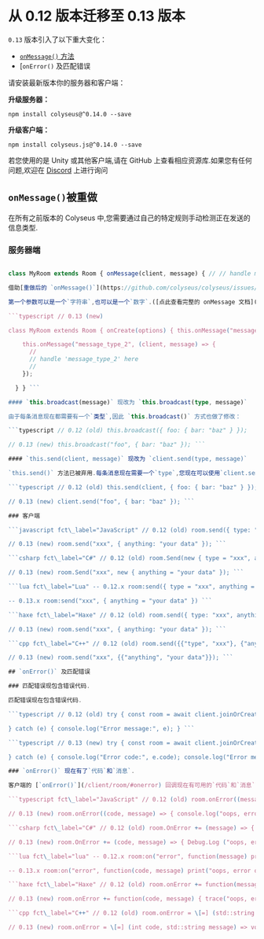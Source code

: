 # 从 0.12 版本迁移至 0.13 版本

`0.13` 版本引入了以下重大变化：

- [`onMessage()` 方法](#onmessage-has-been-reworked)
- [`onError()` 及匹配错误

请安装最新版本你的服务器和客户端：

**升级服务器：**

```npm install colyseus@^0.14.0 --save ```

**升级客户端：**

``` npm install colyseus.js@^0.14.0 --save ```

若您使用的是 Unity 或其他客户端,请在 GitHub 上查看相应资源库.如果您有任何问题,欢迎在 [Discord](https://discord.gg/RY8rRS7) 上进行询问

## `onMessage()`被重做

在所有之前版本的 Colyseus 中,您需要通过自己的特定规则手动检测正在发送的信息类型.

### 服务器端

```typescript // 0.12 (old)

class MyRoom extends Room { onMessage(client, message) { // // handle message // } } ```

借助[重做后的 `onMessage()`](https://github.com/colyseus/colyseus/issues/315),您可以通过客户端发送的消息类型来触发特定的回调.

第一个参数可以是一个`字符串`,也可以是一个`数字`.([点此查看完整的 onMessage 文档](/server/room/#onmessage-type-callback))

```typescript // 0.13 (new)

class MyRoom extends Room { onCreate(options) { this.onMessage("message\_type\_1", (client, message) => { // // 此处处理 'message\_type\_1'// });

    this.onMessage("message_type_2", (client, message) => {
      //
      // handle 'message_type_2' here
      //
    });

  } } ```

#### `this.broadcast(message)` 现改为 `this.broadcast(type, message)`

由于每条消息现在都需要有一个`类型`,因此 `this.broadcast()` 方式也做了修改：

```typescript // 0.12 (old) this.broadcast({ foo: { bar: "baz" } });

// 0.13 (new) this.broadcast("foo", { bar: "baz" }); ```

#### `this.send(client, message)` 现改为 `client.send(type, message)`

`this.send()` 方法已被弃用.每条消息现在需要一个`type`,您现在可以使用`client.send(type, message)`：

```typescript // 0.12 (old) this.send(client, { foo: { bar: "baz" } });

// 0.13 (new) client.send("foo", { bar: "baz" }); ```

### 客户端

```javascript fct\_label="JavaScript" // 0.12 (old) room.send({ type: "xxx", anything: "your data" });

// 0.13 (new) room.send("xxx", { anything: "your data" }); ```

```csharp fct\_label="C#" // 0.12 (old) room.Send(new { type = "xxx", anything = "your data" });

// 0.13 (new) room.Send("xxx", new { anything = "your data" }); ```

```lua fct\_label="Lua" -- 0.12.x room:send({ type = "xxx", anything = "your data" })

-- 0.13.x room:send("xxx", { anything = "your data" }) ```

```haxe fct\_label="Haxe" // 0.12 (old) room.send({ type: "xxx", anything: "your data" });

// 0.13 (new) room.send("xxx", { anything: "your data" }); ```

```cpp fct\_label="C++" // 0.12 (old) room.send({{"type", "xxx"}, {"anything", "your data"}});

// 0.13 (new) room.send("xxx", {{"anything", "your data"}}); ```

## `onError()` 及匹配错误

### 匹配错误现包含错误代码.

匹配错误现在包含错误代码.

```typescript // 0.12 (old) try { const room = await client.joinOrCreate("battle");

} catch (e) { console.log("Error message:", e); } ```

```typescript // 0.13 (new) try { const room = await client.joinOrCreate("battle");

} catch (e) { console.log("Error code:", e.code); console.log("Error message:", e.message); } ```

### `onError()` 现在有了`代码`和`消息`.

客户端的 [`onError()`](/client/room/#onerror) 回调现在有可用的`代码`和`消息`了,不像以前只有`消息`.

```typescript fct\_label="JavaScript" // 0.12 (old) room.onError((message) => { console.log("oops, error ocurred:"); console.log(message); });

// 0.13 (new) room.onError((code, message) => { console.log("oops, error ocurred:"); console.log(message); }); ```

```csharp fct\_label="C#" // 0.12 (old) room.OnError += (message) => { Debug.Log ("oops, error ocurred:"); Debug.Log(message); }

// 0.13 (new) room.OnError += (code, message) => { Debug.Log ("oops, error ocurred:"); Debug.Log(message); } ```

```lua fct\_label="lua" -- 0.12.x room:on("error", function(message) print("oops, error ocurred:") print(message) end)

-- 0.13.x room:on("error", function(code, message) print("oops, error ocurred:") print(message) end) ```

```haxe fct\_label="Haxe" // 0.12 (old) room.onError += function(message) { trace("oops, error ocurred:"); trace(message); };

// 0.13 (new) room.onError += function(code, message) { trace("oops, error ocurred:"); trace(message); }; ```

```cpp fct\_label="C++" // 0.12 (old) room.onError = \[=] (std::string message) => void { std::cout << "oops, error ocurred: " << message << std::endl; };

// 0.13 (new) room.onError = \[=] (int code, std::string message) => void { std::cout << "oops, error ocurred: " << message << std::endl; }; ```
